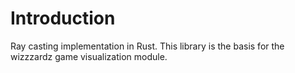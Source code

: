 # Introduction
Ray casting implementation in Rust. This library is the basis for the wizzzardz game visualization module.

